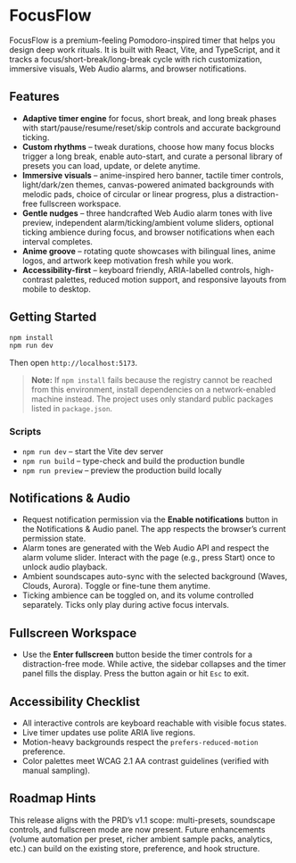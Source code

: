 # FocusFlow

FocusFlow is a premium-feeling Pomodoro-inspired timer that helps you design deep work rituals. It is built with React, Vite, and TypeScript, and it tracks a focus/short-break/long-break cycle with rich customization, immersive visuals, Web Audio alarms, and browser notifications.

## Features

- **Adaptive timer engine** for focus, short break, and long break phases with start/pause/resume/reset/skip controls and accurate background ticking.
- **Custom rhythms** – tweak durations, choose how many focus blocks trigger a long break, enable auto-start, and curate a personal library of presets you can load, update, or delete anytime.
- **Immersive visuals** – anime-inspired hero banner, tactile timer controls, light/dark/zen themes, canvas-powered animated backgrounds with melodic pads, choice of circular or linear progress, plus a distraction-free fullscreen workspace.
- **Gentle nudges** – three handcrafted Web Audio alarm tones with live preview, independent alarm/ticking/ambient volume sliders, optional ticking ambience during focus, and browser notifications when each interval completes.
- **Anime groove** – rotating quote showcases with bilingual lines, anime logos, and artwork keep motivation fresh while you work.
- **Accessibility-first** – keyboard friendly, ARIA-labelled controls, high-contrast palettes, reduced motion support, and responsive layouts from mobile to desktop.

## Getting Started

```bash
npm install
npm run dev
```

Then open `http://localhost:5173`.

> **Note:** If `npm install` fails because the registry cannot be reached from this environment, install dependencies on a network-enabled machine instead. The project uses only standard public packages listed in `package.json`.

### Scripts

- `npm run dev` – start the Vite dev server
- `npm run build` – type-check and build the production bundle
- `npm run preview` – preview the production build locally

## Notifications & Audio

- Request notification permission via the **Enable notifications** button in the Notifications & Audio panel. The app respects the browser’s current permission state.
- Alarm tones are generated with the Web Audio API and respect the alarm volume slider. Interact with the page (e.g., press Start) once to unlock audio playback.
- Ambient soundscapes auto-sync with the selected background (Waves, Clouds, Aurora). Toggle or fine-tune them anytime.
- Ticking ambience can be toggled on, and its volume controlled separately. Ticks only play during active focus intervals.

## Fullscreen Workspace

- Use the **Enter fullscreen** button beside the timer controls for a distraction-free mode. While active, the sidebar collapses and the timer panel fills the display. Press the button again or hit `Esc` to exit.

## Accessibility Checklist

- All interactive controls are keyboard reachable with visible focus states.
- Live timer updates use polite ARIA live regions.
- Motion-heavy backgrounds respect the `prefers-reduced-motion` preference.
- Color palettes meet WCAG 2.1 AA contrast guidelines (verified with manual sampling).

## Roadmap Hints

This release aligns with the PRD’s v1.1 scope: multi-presets, soundscape controls, and fullscreen mode are now present. Future enhancements (volume automation per preset, richer ambient sample packs, analytics, etc.) can build on the existing store, preference, and hook structure.
